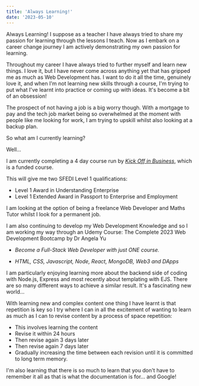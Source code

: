 ```yaml
---
title: 'Always Learning!'
date: '2023-05-10'
---
```


Always Learning! I suppose as a teacher I have always tried to share my passion for learning through the lessons I teach. Now as I embark on a career change journey I am actively demonstrating my own passion for learning.

Throughout my career I have always tried to further myself and learn new things. I love it, but I have never come across anything yet that has gripped me as much as Web Development has. I want to do it all the time, genuinely love it, and when I'm not learning new skills through a course, I'm trying to put what I've learnt into practice or coming up with ideas. It's become a bit of an obsession!

The prospect of not having a job is a big worry though. With a mortgage to pay and the tech job market being so overwhelmed at the moment with people like me looking for work, I am trying to upskill whilst also looking at a backup plan.

So what am I currently learning?

Well...

I am currently completing a 4 day course run by *[Kick Off in Business](https://www.kickoffinbusiness.co.uk/)*, which is a funded course.

This will give me two SFEDI Level 1 qualifications:
- Level 1 Award in Understanding Enterprise
- Level 1 Extended Award in Passport to Enterprise and Employment

I am looking at the option of being a freelance Web Developer and Maths Tutor whilst I look for a permanent job.

I am also continuing to develop my Web Development Knowledge and so I am working my way through an Udemy Course: The Complete 2023 Web Development Bootcamp by Dr Angela Yu

- *Become a Full-Stack Web Developer with just ONE course.*

- *HTML, CSS, Javascript, Node, React, MongoDB, Web3 and DApps*

I am particularly enjoying learning more about the backend side of coding with Node.js, Express and most recently about templating with EJS. There are so many different ways to achieve a similar result. It's a fascinating new world...

With learning new and complex content one thing I have learnt is that repetition is key so I try where I can in all the excitement of wanting to learn as much as I can to revise content by a process of space repetition:

- This involves learning the content
- Revise it within 24 hours
- Then revise again 3 days later
- Then revise again 7 days later
- Gradually increasing the time between each revision until it is committed to long term memory.

I'm also learning that there is so much to learn that you don't have to remember it all as that is what the documentation is for... and Google!